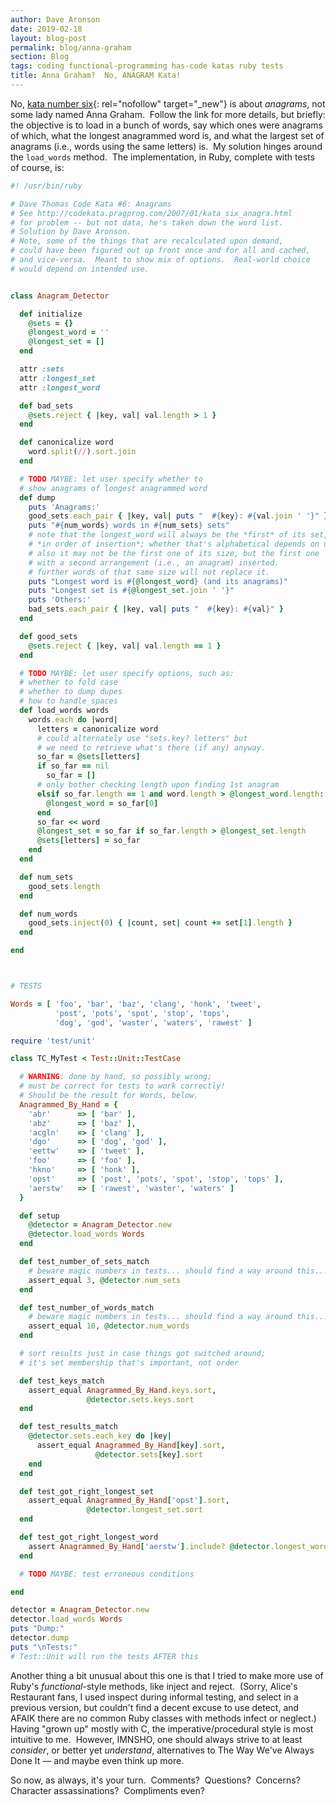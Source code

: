 ```yaml
---
author: Dave Aronson
date: 2019-02-18
layout: blog-post
permalink: blog/anna-graham
section: Blog
tags: coding functional-programming has-code katas ruby tests
title: Anna Graham?  No, ANAGRAM Kata!
---
```


No,
[kata number six](http://codekata.pragprog.com/2007/01/kata_six_anagra.html){:
  rel="nofollow" target="_new"}
is about _anagrams_, not some lady named Anna Graham.&nbsp;
Follow the link for more details, but briefly:
the objective is to load in a bunch of words,
say which ones were anagrams of which,
what the longest anagrammed word is,
and what the largest set of anagrams
(i.e., words using the same letters) is.&nbsp;
My solution hinges around the `load_words` method.&nbsp;
The implementation, in Ruby, complete with tests of course, is:

```ruby
#! /usr/bin/ruby

# Dave Thomas Code Kata #6: Anagrams
# See http://codekata.pragprog.com/2007/01/kata_six_anagra.html
# for problem -- but not data, he's taken down the word list.
# Solution by Dave Aronson.
# Note, some of the things that are recalculated upon demand,
# could have been figured out up front once and for all and cached,
# and vice-versa.  Meant to show mix of options.  Real-world choice
# would depend on intended use.


class Anagram_Detector

  def initialize
    @sets = {}
    @longest_word = ''
    @longest_set = []
  end

  attr :sets
  attr :longest_set
  attr :longest_word

  def bad_sets
    @sets.reject { |key, val| val.length > 1 }
  end

  def canonicalize word
    word.split(//).sort.join
  end

  # TODO MAYBE: let user specify whether to
  # show anagrams of longest anagrammed word
  def dump
    puts 'Anagrams:'
    good_sets.each_pair { |key, val| puts "  #{key}: #{val.join ' '}" }
    puts "#{num_words} words in #{num_sets} sets"
    # note that the longest_word will always be the *first* of its set,
    # *in order of insertion*; whether that's alphabetical depends on use.
    # also it may not be the first one of its size, but the first one
    # with a second arrangement (i.e., an anagram) inserted.
    # further words of that same size will not replace it.
    puts "Longest word is #{@longest_word} (and its anagrams)"
    puts "Longest set is #{@longest_set.join ' '}"
    puts 'Others:'
    bad_sets.each_pair { |key, val| puts "  #{key}: #{val}" }
  end

  def good_sets
    @sets.reject { |key, val| val.length == 1 }
  end

  # TODO MAYBE: let user specify options, such as:
  # whether to fold case
  # whether to dump dupes
  # how to handle spaces
  def load_words words
    words.each do |word|
      letters = canonicalize word
      # could alternately use "sets.key? letters" but
      # we need to retrieve what's there (if any) anyway.
      so_far = @sets[letters]
      if so_far == nil
        so_far = []
      # only bother checking length upon finding 1st anagram
      elsif so_far.length == 1 and word.length > @longest_word.length:
        @longest_word = so_far[0] 
      end
      so_far << word
      @longest_set = so_far if so_far.length > @longest_set.length
      @sets[letters] = so_far
    end
  end

  def num_sets
    good_sets.length
  end

  def num_words
    good_sets.inject(0) { |count, set| count += set[1].length }
  end

end



# TESTS

Words = [ 'foo', 'bar', 'baz', 'clang', 'honk', 'tweet',
          'post', 'pots', 'spot', 'stop', 'tops',
          'dog', 'god', 'waster', 'waters', 'rawest' ]

require 'test/unit'

class TC_MyTest < Test::Unit::TestCase

  # WARNING: done by hand, so possibly wrong;
  # must be correct for tests to work correctly!
  # Should be the result for Words, below.
  Anagrammed_By_Hand = {
    'abr'      => [ 'bar' ],
    'abz'      => [ 'baz' ],
    'acgln'    => [ 'clang' ],
    'dgo'      => [ 'dog', 'god' ],
    'eettw'    => [ 'tweet' ],
    'foo'      => [ 'foo' ],
    'hkno'     => [ 'honk' ],
    'opst'     => [ 'post', 'pots', 'spot', 'stop', 'tops' ],
    'aerstw'   => [ 'rawest', 'waster', 'waters' ]
  }

  def setup
    @detector = Anagram_Detector.new
    @detector.load_words Words
  end

  def test_number_of_sets_match
    # beware magic numbers in tests... should find a way around this....
    assert_equal 3, @detector.num_sets
  end

  def test_number_of_words_match
    # beware magic numbers in tests... should find a way around this....
    assert_equal 10, @detector.num_words
  end

  # sort results just in case things got switched around;
  # it's set membership that's important, not order

  def test_keys_match
    assert_equal Anagrammed_By_Hand.keys.sort,
                 @detector.sets.keys.sort
  end

  def test_results_match
    @detector.sets.each_key do |key|
      assert_equal Anagrammed_By_Hand[key].sort,
                   @detector.sets[key].sort
    end
  end

  def test_got_right_longest_set
    assert_equal Anagrammed_By_Hand['opst'].sort,
                 @detector.longest_set.sort
  end

  def test_got_right_longest_word
    assert Anagrammed_By_Hand['aerstw'].include? @detector.longest_word
  end

  # TODO MAYBE: test erroneous conditions

end

detector = Anagram_Detector.new
detector.load_words Words
puts "Dump:"
detector.dump
puts "\nTests:"
# Test::Unit will run the tests AFTER this
```

Another thing a bit unusual about this one is that
I tried to make more use of Ruby's _functional_-style methods,
like inject and reject.&nbsp;
(Sorry, Alice's Restaurant fans, I used inspect during informal testing,
and select in a previous version, but couldn't find a decent excuse
to use detect, and AFAIK there are no common Ruby classes with methods
infect or neglect.)&nbsp;
Having "grown up" mostly with C, the imperative/procedural style
is most intuitive to me.&nbsp;
However, IMNSHO, one should always strive to at least _consider_,
or better yet _understand_,
alternatives to The Way We've Always Done It &mdash;
and maybe even think up more.

So now, as always, it's your turn.&nbsp;
Comments?&nbsp; Questions?&nbsp; Concerns?&nbsp;
Character assassinations?&nbsp; Compliments even?
